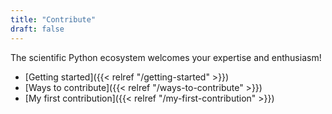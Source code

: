 ```yaml
---
title: "Contribute"
draft: false
---
```


The scientific Python ecosystem welcomes your expertise and enthusiasm!

- [Getting started]({{< relref "/getting-started" >}})
- [Ways to contribute]({{< relref "/ways-to-contribute" >}})
- [My first contribution]({{< relref "/my-first-contribution" >}})
